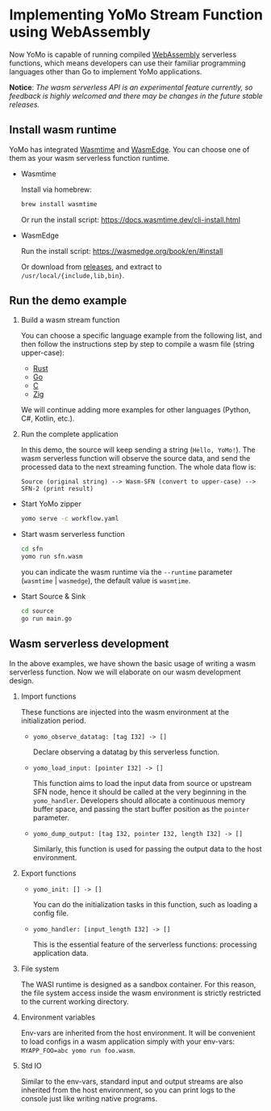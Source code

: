# Implementing YoMo Stream Function using WebAssembly

Now YoMo is capable of running compiled [WebAssembly](https://webassembly.org)
serverless functions, which means developers can use their familiar programming
languages other than Go to implement YoMo applications.

**Notice**: _The wasm serverless API is an experimental feature currently, so
feedback is highly welcomed and there may be changes in the future stable
releases._

## Install wasm runtime

YoMo has integrated [Wasmtime](https://wasmtime.dev) and
[WasmEdge](https://wasmedge.org). You can choose one of them as your wasm
serverless function runtime.

- Wasmtime

  Install via homebrew:

  ```sh
  brew install wasmtime
  ```

  Or run the install script: https://docs.wasmtime.dev/cli-install.html

- WasmEdge

  Run the install script: https://wasmedge.org/book/en/#install

  Or download from [releases](https://github.com/wasmedge/wasmedge/releases),
  and extract to `/usr/local/{include,lib,bin}`.

## Run the demo example

1. Build a wasm stream function

   You can choose a specific language example from the following list, and then
   follow the instructions step by step to compile a wasm file (string
   upper-case):

   - [Rust](sfn/rust/README.md)
   - [Go](sfn/go/README.md)
   - [C](sfn/c/README.md)
   - [Zig](sfn/zig/README.md)

   We will continue adding more examples for other languages (Python, C#,
   Kotlin, etc.).

2. Run the complete application

   In this demo, the source will keep sending a string (`Hello, YoMo!`). The
   wasm serverless function will observe the source data, and send the processed
   data to the next streaming function. The whole data flow is:

   `Source (original string) --> Wasm-SFN (convert to upper-case) --> SFN-2 (print result)`

- Start YoMo zipper

  ```sh
  yomo serve -c workflow.yaml
  ```

- Start wasm serverless function

  ```sh
  cd sfn
  yomo run sfn.wasm
  ```

  you can indicate the wasm runtime via the `--runtime` parameter (`wasmtime` |
  `wasmedge`), the default value is `wasmtime`.

- Start Source & Sink

  ```sh
  cd source
  go run main.go
  ```

## Wasm serverless development

In the above examples, we have shown the basic usage of writing a wasm
serverless function. Now we will elaborate on our wasm development design.

1. Import functions

   These functions are injected into the wasm environment at the initialization
   period.

   - `yomo_observe_datatag: [tag I32] -> []`

     Declare observing a datatag by this serverless function.

   - `yomo_load_input: [pointer I32] -> []`

     This function aims to load the input data from source or upstream SFN node,
     hence it should be called at the very beginning in the `yomo_handler`.
     Developers should allocate a continuous memory buffer space, and passing
     the start buffer position as the `pointer` parameter.

   - `yomo_dump_output: [tag I32, pointer I32, length I32] -> []`

     Similarly, this function is used for passing the output data to the host
     environment.

2. Export functions

   - `yomo_init: [] -> []`

     You can do the initialization tasks in this function, such as loading a
     config file.

   - `yomo_handler: [input_length I32] -> []`

     This is the essential feature of the serverless functions: processing
     application data.

3. File system

   The WASI runtime is designed as a sandbox container. For this reason, the
   file system access inside the wasm environment is strictly restricted to the
   current working directory.

4. Environment variables

   Env-vars are inherited from the host environment. It will be convenient to
   load configs in a wasm application simply with your env-vars:
   `MYAPP_FOO=abc yomo run foo.wasm`.

5. Std IO

   Similar to the env-vars, standard input and output streams are also inherited
   from the host environment, so you can print logs to the console just like
   writing native programs.
